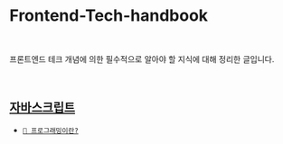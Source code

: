 # Frontend-Tech-handbook

</br>

프론트엔드 테크 개념에 의한  필수적으로 알아야 할 지식에 대해 정리한 글입니다.

</br>

## [자바스크립트](#자바스크립트.md)

- [`🐾 프로그래밍이란?`](#자바스크립트.md#프로그래밍)